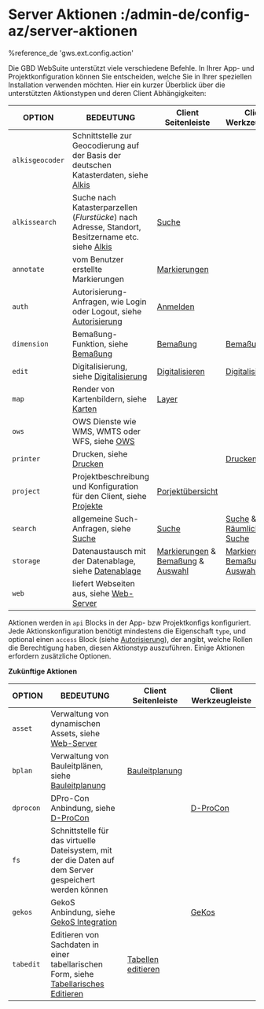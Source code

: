 # Server Aktionen :/admin-de/config-az/server-aktionen

%reference_de 'gws.ext.config.action'

Die GBD WebSuite unterstützt viele verschiedene Befehle. In Ihrer App- und Projektkonfiguration können Sie entscheiden, welche Sie in Ihrer speziellen Installation verwenden möchten.
Hier ein kurzer Überblick über die unterstützten Aktionstypen und deren Client Abhängigkeiten:

| OPTION | BEDEUTUNG | Client Seitenleiste | Client Werkzeugleiste |
|---|---|---|---|
| ``alkisgeocoder`` | Schnittstelle zur Geocodierung auf der Basis der deutschen Katasterdaten, siehe [Alkis](/admin-de/config-az/alkis) | | |
| ``alkissearch`` | Suche nach Katasterparzellen (*Flurstücke*) nach Adresse, Standort, Besitzername etc. siehe [Alkis](/admin-de/config-az/alkis) | [Suche](/user-de/sidebar.suche) | |
| ``annotate`` | vom Benutzer erstellte Markierungen | [Markierungen](/user-de/sidebar.markierung) | |
| ``auth`` | Autorisierung-Anfragen, wie Login oder Logout, siehe [Autorisierung](/admin-de/config-az/autorisierung) | [Anmelden](/user-de/sidebar.anmelden) | |
| ``dimension`` |  Bemaßung-Funktion, siehe [Bemaßung](/admin-de/config-az/bemassung) | [Bemaßung](/user-de/sidebar.bemassung) | [Bemaßung](/user-de/toolbar.bemassung) |
| ``edit`` | Digitalisierung, siehe [Digitalisierung](/admin-de/plugin/edit) | [Digitalisieren](/user-de/sidebar.digitalisieren) | [Digitalisieren](/user-de/toolbar.digitalisieren) |
| ``map`` | Render von Kartenbildern, siehe [Karten](/admin-de/config-az/karten) | [Layer](/user-de/sidebar.layer) | |
| ``ows`` | OWS Dienste wie WMS, WMTS oder WFS, siehe [OWS](/admin-de/config-az/ows) | | |
| ``printer`` | Drucken, siehe [Drucken](/admin-de/config-az/drucken) | | [Drucken](/user-de/toolbar.drucken) |
| ``project`` | Projektbeschreibung und Konfiguration für den Client, siehe [Projekte](/admin-de/config-az/projekte) |[Porjektübersicht](/user-de/sidebar.projektuebersicht) | |
| ``search`` | allgemeine Such-Anfragen, siehe [Suche](/admin-de/config-az/suche) | [Suche](/user-de/sidebar.suche) | [Suche](/user-de/toolbar.suchen) & [Räumliche Suche](/user-de/toolbar.raeumliche-suche) |
| ``storage`` | Datenaustausch mit der Datenablage, siehe [Datenablage](/admin-de/config-az/datenablage) | [Markierungen](/user-de/sidebar.markierung) & [Bemaßung](/user-de/sidebar.bemassung) & [Auswahl](/user-de/sidebar.auswahl) | [Markieren](/user-de/toolbar.markieren-messen) & [Bemaßung](/user-de/toolbar.bemassung) & [Auswahl](/user-de/toolbar.auswahl) |
| ``web`` | liefert Webseiten aus, siehe [Web-Server](/admin-de/config-az/web) | | |


Aktionen werden in ``api`` Blocks in der App- bzw Projektkonfigs konfiguriert. Jede Aktionskonfiguration benötigt mindestens die Eigenschaft ``type``, und optional einen ``access`` Block (siehe [Autorisierung](/admin-de/config-az/autorisierung)), der angibt, welche Rollen die Berechtigung haben, diesen Aktionstyp auszuführen. Einige Aktionen erfordern zusätzliche Optionen.


**Zukünftige Aktionen**

| OPTION | BEDEUTUNG | Client Seitenleiste | Client Werkzeugleiste |
|---|---|---|---|
| ``asset`` | Verwaltung von dynamischen Assets, siehe [Web-Server](/admin-de/config-az/web) | | |
| ``bplan`` | Verwaltung von Bauleitplänen, siehe [Bauleitplanung](/admin-de/config-az/bplan) |[Bauleitplanung](/user-de/sidebar.bauleitplanung) | |
| ``dprocon`` | DPro-Con Anbindung, siehe [D-ProCon](/admin-de/config-az/dprocon) | |[D-ProCon](/user-de/toolbar.dprocon) |
| ``fs`` | Schnittstelle für das virtuelle Dateisystem, mit der die Daten auf dem Server gespeichert werden können | | |
| ``gekos`` | GekoS Anbindung, siehe [GekoS Integration](/admin-de/config-az/gekos) | | [GeKos](/user-de/toolbar.gekos) |
| ``tabedit`` | Editieren von Sachdaten in einer tabellarischen Form, siehe [Tabellarisches Editieren](/admin-de/plugin/tabedit) | [Tabellen editieren](/user-de/sidebar.tabellen) | |